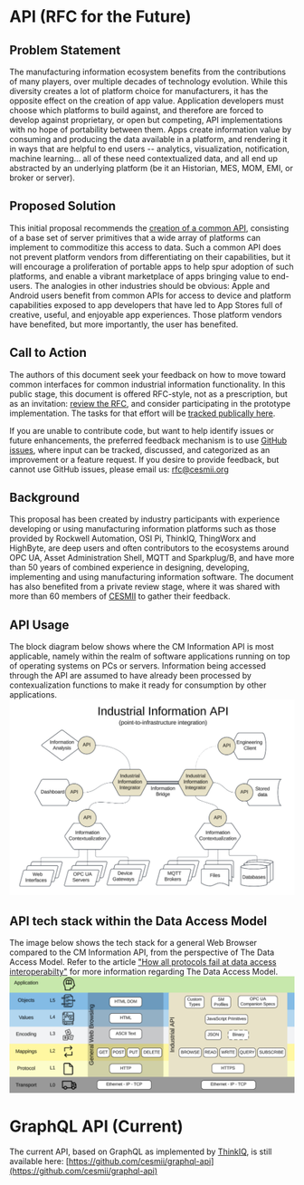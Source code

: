 # API (RFC for the Future)

## Problem Statement
The manufacturing information ecosystem benefits from the contributions of many players, over multiple decades of technology evolution. While this diversity creates a lot of platform choice for manufacturers, it has the opposite effect on the creation of app value. Application developers must choose which platforms to build against, and therefore are forced to develop against proprietary, or open but competing, API implementations with no hope of portability between them. Apps create information value by consuming and producing the data available in a platform, and rendering it in ways that are helpful to end users -- analytics, visualization, notification, machine learning... all of these need contextualized data, and all end up abstracted by an underlying platform (be it an Historian, MES, MOM, EMI, or broker or server).

## Proposed Solution
This initial proposal recommends the [creation of a common API](https://github.com/cesmii/API/blob/main/RFC%20for%20Contextualized%20Manufacturing%20Information%20API.md), consisting of a base set of server primitives that a wide array of platforms can implement to commoditize this access to data. Such a common API does not prevent platform vendors from differentiating on their capabilities, but it will encourage a proliferation of portable apps to help spur adoption of such platforms, and enable a vibrant marketplace of apps bringing value to end-users. The analogies in other industries should be obvious: Apple and Android users benefit from common APIs for access to device and platform capabilities exposed to app developers that have led to App Stores full of creative, useful, and enjoyable app experiences. Those platform vendors have benefited, but more importantly, the user has benefited.

## Call to Action
The authors of this document seek your feedback on how to move toward common interfaces for common industrial information functionality. In this public stage, this document is offered RFC-style, not as a prescription, but as an invitation: [review the RFC](https://github.com/cesmii/API/blob/main/RFC%20for%20Contextualized%20Manufacturing%20Information%20API.md), and consider participating in the prototype implementation. The tasks for that effort will be [tracked publically here](https://github.com/orgs/cesmii/projects/1).

If you are unable to contribute code, but want to help identify issues or future enhancements, the preferred feedback mechanism is to use [GitHub issues](https://github.com/cesmii/API/issues), where input can be tracked, discussed, and categorized as an improvement or a feature request. If you desire to provide feedback, but cannot use GitHub issues, please email us: rfc@cesmii.org

## Background
This proposal has been created by industry participants with experience developing or using manufacturing information platforms such as those provided by Rockwell Automation, OSI Pi, ThinkIQ, ThingWorx and HighByte, are deep users and often contributors to the ecosystems around OPC UA, Asset Administration Shell, MQTT and Sparkplug/B, and have more than 50 years of combined experience in designing, developing, implementing and using manufacturing information software. The document has also benefited from a private review stage, where it was shared with more than 60 members of [CESMII](https://www.cesmii.org) to gather their feedback. 

## API Usage
The block diagram below shows where the CM Information API is most applicable, namely within the realm of software applications running on top of operating systems on PCs or servers. Information being accessed through the API are assumed to have already been processed by contexualization functions to make it ready for consumption by other applications.
![API Block Diagram](images/api-block-diagram.PNG)

## API tech stack within the Data Access Model
The image below shows the tech stack for a general Web Browser compared to the CM Information API, from the perspective of The Data Access Model.  Refer to the article ["How all protocols fail at data access interoperabilty"](https://iebmedia.com/technology/iiot/how-all-protocols-fail-at-data-access-interoperability/) for more information regarding The Data Access Model.
![API Data Access Model](images/data-access-model.PNG)

# GraphQL API (Current)
The current API, based on GraphQL as implemented by [ThinkIQ](https://thinkiq.com/), is still available here: [https://github.com/cesmii/graphql-api](https://github.com/cesmii/graphql-api)
